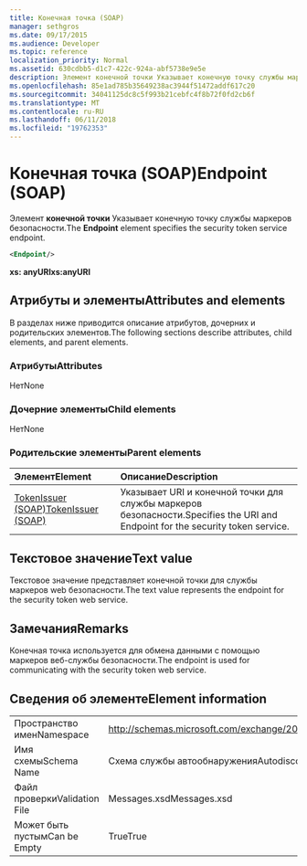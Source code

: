 ```yaml
---
title: Конечная точка (SOAP)
manager: sethgros
ms.date: 09/17/2015
ms.audience: Developer
ms.topic: reference
localization_priority: Normal
ms.assetid: 630cdbb5-d1c7-422c-924a-abf5738e9e5e
description: Элемент конечной точки Указывает конечную точку службы маркеров безопасности.
ms.openlocfilehash: 85e1ad785b35649238ac3944f51472addf617c20
ms.sourcegitcommit: 34041125dc8c5f993b21cebfc4f8b72f0fd2cb6f
ms.translationtype: MT
ms.contentlocale: ru-RU
ms.lasthandoff: 06/11/2018
ms.locfileid: "19762353"
---
```

# <a name="endpoint-soap"></a><span data-ttu-id="88db2-103">Конечная точка (SOAP)</span><span class="sxs-lookup"><span data-stu-id="88db2-103">Endpoint (SOAP)</span></span>

<span data-ttu-id="88db2-104">Элемент **конечной точки** Указывает конечную точку службы маркеров безопасности.</span><span class="sxs-lookup"><span data-stu-id="88db2-104">The **Endpoint** element specifies the security token service endpoint.</span></span> 
  
```XML
<Endpoint/>
```

 <span data-ttu-id="88db2-105">**xs: anyURI**</span><span class="sxs-lookup"><span data-stu-id="88db2-105">**xs:anyURI**</span></span>
## <a name="attributes-and-elements"></a><span data-ttu-id="88db2-106">Атрибуты и элементы</span><span class="sxs-lookup"><span data-stu-id="88db2-106">Attributes and elements</span></span>

<span data-ttu-id="88db2-107">В разделах ниже приводится описание атрибутов, дочерних и родительских элементов.</span><span class="sxs-lookup"><span data-stu-id="88db2-107">The following sections describe attributes, child elements, and parent elements.</span></span>
  
### <a name="attributes"></a><span data-ttu-id="88db2-108">Атрибуты</span><span class="sxs-lookup"><span data-stu-id="88db2-108">Attributes</span></span>

<span data-ttu-id="88db2-109">Нет</span><span class="sxs-lookup"><span data-stu-id="88db2-109">None</span></span>
  
### <a name="child-elements"></a><span data-ttu-id="88db2-110">Дочерние элементы</span><span class="sxs-lookup"><span data-stu-id="88db2-110">Child elements</span></span>

<span data-ttu-id="88db2-111">Нет</span><span class="sxs-lookup"><span data-stu-id="88db2-111">None</span></span>
  
### <a name="parent-elements"></a><span data-ttu-id="88db2-112">Родительские элементы</span><span class="sxs-lookup"><span data-stu-id="88db2-112">Parent elements</span></span>

|<span data-ttu-id="88db2-113">**Элемент**</span><span class="sxs-lookup"><span data-stu-id="88db2-113">**Element**</span></span>|<span data-ttu-id="88db2-114">**Описание**</span><span class="sxs-lookup"><span data-stu-id="88db2-114">**Description**</span></span>|
|:-----|:-----|
|[<span data-ttu-id="88db2-115">TokenIssuer (SOAP)</span><span class="sxs-lookup"><span data-stu-id="88db2-115">TokenIssuer (SOAP)</span></span>](tokenissuer-soap.md) <br/> |<span data-ttu-id="88db2-116">Указывает URI и конечной точки для службы маркеров безопасности.</span><span class="sxs-lookup"><span data-stu-id="88db2-116">Specifies the URI and Endpoint for the security token service.</span></span>  <br/> |
   
## <a name="text-value"></a><span data-ttu-id="88db2-117">Текстовое значение</span><span class="sxs-lookup"><span data-stu-id="88db2-117">Text value</span></span>

<span data-ttu-id="88db2-118">Текстовое значение представляет конечной точки для службы маркеров web безопасности.</span><span class="sxs-lookup"><span data-stu-id="88db2-118">The text value represents the endpoint for the security token web service.</span></span>
  
## <a name="remarks"></a><span data-ttu-id="88db2-119">Замечания</span><span class="sxs-lookup"><span data-stu-id="88db2-119">Remarks</span></span>

<span data-ttu-id="88db2-120">Конечная точка используется для обмена данными с помощью маркеров веб-службы безопасности.</span><span class="sxs-lookup"><span data-stu-id="88db2-120">The endpoint is used for communicating with the security token web service.</span></span>
  
## <a name="element-information"></a><span data-ttu-id="88db2-121">Сведения об элементе</span><span class="sxs-lookup"><span data-stu-id="88db2-121">Element information</span></span>

|||
|:-----|:-----|
|<span data-ttu-id="88db2-122">Пространство имен</span><span class="sxs-lookup"><span data-stu-id="88db2-122">Namespace</span></span>  <br/> |http://schemas.microsoft.com/exchange/2010/Autodiscover  <br/> |
|<span data-ttu-id="88db2-123">Имя схемы</span><span class="sxs-lookup"><span data-stu-id="88db2-123">Schema Name</span></span>  <br/> |<span data-ttu-id="88db2-124">Схема службы автообнаружения</span><span class="sxs-lookup"><span data-stu-id="88db2-124">Autodiscover schema</span></span>  <br/> |
|<span data-ttu-id="88db2-125">Файл проверки</span><span class="sxs-lookup"><span data-stu-id="88db2-125">Validation File</span></span>  <br/> |<span data-ttu-id="88db2-126">Messages.xsd</span><span class="sxs-lookup"><span data-stu-id="88db2-126">Messages.xsd</span></span>  <br/> |
|<span data-ttu-id="88db2-127">Может быть пустым</span><span class="sxs-lookup"><span data-stu-id="88db2-127">Can be Empty</span></span>  <br/> |<span data-ttu-id="88db2-128">True</span><span class="sxs-lookup"><span data-stu-id="88db2-128">True</span></span>  <br/> |
   

